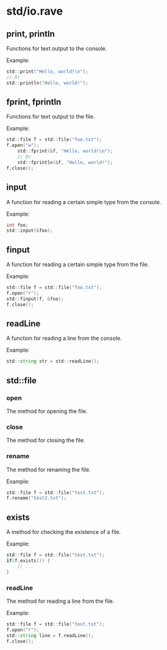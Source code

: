 # std/io.rave

## print, println

Functions for text output to the console.

Example:

```d
std::print("Hello, world!\n");
// Or
std::println("Hello, world!");
```

## fprint, fprintln

Functions for text output to the file.

Example:

```d
std::file f = std::file("foo.txt");
f.open("w");
    std::fprint(&f, "Hello, world!\n");
    // Or
    std::fprintln(&f, "Hello, world!");
f.close();
```

## input

A function for reading a certain simple type from the console.

Example:

```d
int foo;
std::input(&foo);
```

## finput

A function for reading a certain simple type from the file.

Example:

```d
std::file f = std::file("foo.txt");
f.open("r");
std::finput(f, &foo);
f.close();
```

## readLine

A function for reading a line from the console.

Example:

```d
std::string str = std::readLine();
```

## std::file

### open

The method for opening the file.

### close

The method for closing the file.

### rename

The method for renaming the file.

Example:

```d
std::file f = std::file("test.txt");
f.rename("test2.txt");
```

## exists

A method for checking the existence of a file.

Example:

```d
std::file f = std::file("test.txt");
if(f.exists()) {
    // ...
}
```

### readLine

The method for reading a line from the file.

Example:

```d
std::file f = std::file("test.txt");
f.open("r");
std::string line = f.readLine();
f.close();
```
